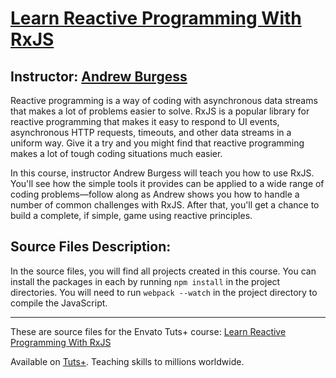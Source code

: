 # [Learn Reactive Programming With RxJS][published url]
## Instructor: [Andrew Burgess][instructor url]

Reactive programming is a way of coding with asynchronous data streams that makes a lot of problems easier to solve. RxJS is a popular library for reactive programming that makes it easy to respond to UI events, asynchronous HTTP requests, timeouts, and other data streams in a uniform way. Give it a try and you might find that reactive programming makes a lot of tough coding situations much easier.

In this course, instructor Andrew Burgess will teach you how to use RxJS. You'll see how the simple tools it provides can be applied to a wide range of coding problems—follow along as Andrew shows you how to handle a number of common challenges with RxJS. After that, you'll get a chance to build a complete, if simple, game using reactive principles.


## Source Files Description:

In the source files, you will find all projects created in this course. You can install the packages in each by running `npm install` in the project directories. You will need to run `webpack --watch` in the project directory to compile the JavaScript.

------

These are source files for the Envato Tuts+ course: [Learn Reactive Programming With RxJS][published url]

Available on [Tuts+](https://tutsplus.com). Teaching skills to millions worldwide.

[published url]: https://code.tutsplus.com/courses/learn-reactive-programming-with-rxjs
[instructor url]: https://tutsplus.com/authors/andrew-burgess
